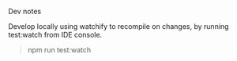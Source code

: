 Dev notes

Develop locally using watchify to recompile on changes, by running test:watch from IDE console.

> npm run test:watch
